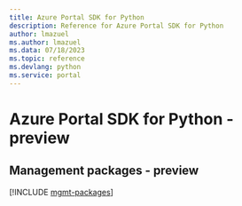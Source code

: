 ```yaml
---
title: Azure Portal SDK for Python
description: Reference for Azure Portal SDK for Python
author: lmazuel
ms.author: lmazuel
ms.data: 07/18/2023
ms.topic: reference
ms.devlang: python
ms.service: portal
---
```

# Azure Portal SDK for Python - preview

## Management packages - preview
[!INCLUDE [mgmt-packages](portal-mgmt-index.md)]